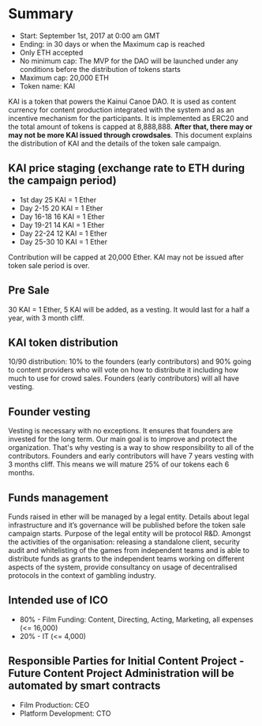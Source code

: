# Summary

* Start: September 1st, 2017 at 0:00 am GMT
* Ending: in 30 days or when the Maximum cap is reached
* Only ETH accepted
* No minimum cap: The MVP for the DAO will be launched under any conditions before the distribution of tokens starts
* Maximum cap: 20,000 ETH
* Token name: KAI

KAI is a token that powers the Kainui Canoe DAO. It is used as content currency for content production integrated with 
the system and as an incentive mechanism for the participants. It is implemented as ERC20 and the total amount of tokens 
is capped at 8,888,888. **After that, there may or may not be more KAI issued through crowdsales**. 
This document explains the distribution of KAI and the details of the token sale campaign.

## KAI price staging (exchange rate to ETH during the campaign period)

* 1st day 25 KAI = 1 Ether
* Day 2-15 20 KAI = 1 Ether
* Day 16-18 16 KAI = 1 Ether
* Day 19-21 14 KAI = 1 Ether
* Day 22-24 12 KAI = 1 Ether
* Day 25-30 10 KAI = 1 Ether

Contribution will be capped at 20,000 Ether. KAI may not be issued after token sale period is over.

## 	Pre Sale  

30 KAI = 1 Ether, 5 KAI will be added, as a vesting. It would last for a half a year, with 3 month cliff. 

## KAI token distribution

10/90 distribution: 10% to the founders (early contributors) and 90% going to content providers who will vote on how 
to distribute it including how much to use for crowd sales. Founders (early contributors) will all have vesting.

## Founder vesting

Vesting is necessary with no exceptions. It ensures that founders are invested for the long term. Our main goal is to 
improve and protect the organization. That's why vesting is a way to show responsibility to all of the contributors.
Founders and early contributors will have 7 years vesting with 3 months cliff. This means we will mature 25% of our tokens each 6 months.

## Funds management

Funds raised in ether will be managed by a legal entity. Details about legal infrastructure and it’s governance will 
be published before the token sale campaign starts. Purpose of the legal entity will be protocol R&D. 
Amongst the activities of the organisation: releasing a standalone client, security audit and whitelisting of the games 
from independent teams and is able to distribute funds as grants to the independent teams working on different aspects of the system, 
provide consultancy on usage of decentralised protocols in the context of gambling industry.

## Intended use of ICO

* 80% - Film Funding: Content, Directing, Acting, Marketing, all expenses (<= 16,000)
* 20% - IT (<= 4,000)

## Responsible Parties for Initial Content Project - Future Content Project Administration will be automated by smart contracts

* Film Production: CEO
* Platform Development: CTO